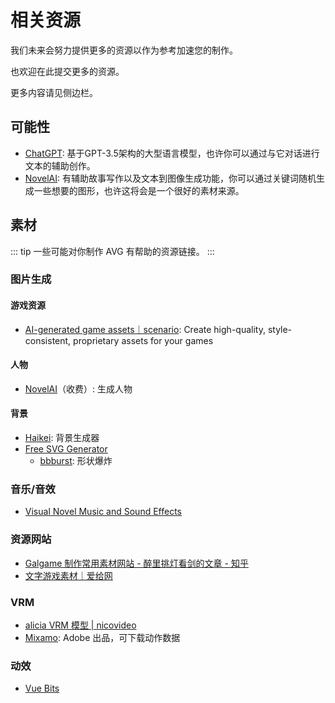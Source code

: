 # 相关资源

我们未来会努力提供更多的资源以作为参考加速您的制作。

也欢迎在此提交更多的资源。

更多内容请见侧边栏。

## 可能性

- [ChatGPT](https://chat.openai.com/): 基于GPT-3.5架构的大型语言模型，也许你可以通过与它对话进行文本的辅助创作。
- [NovelAI](https://novelai.net/): 有辅助故事写作以及文本到图像生成功能，你可以通过关键词随机生成一些想要的图形，也许这将会是一个很好的素材来源。

## 素材

::: tip
一些可能对你制作 AVG 有帮助的资源链接。
:::

### 图片生成

#### 游戏资源

- [AI-generated game assets｜scenario](https://www.scenario.com/): Create high-quality, style-consistent, proprietary assets for your games

#### 人物

- [NovelAI](https://novelai.net/image)（收费）: 生成人物

#### 背景

- [Haikei](https://app.haikei.app/): 背景生成器
- [Free SVG Generator](https://fffuel.co/)
  - [bbburst](https://fffuel.co/bbburst/): 形状爆炸

### 音乐/音效

- [Visual Novel Music and Sound Effects](https://wowsound.com/royalty-free-music-for-visual-novel.aspx)

### 资源网站

- [Galgame 制作常用素材网站 - 醉里挑灯看剑的文章 - 知乎](https://zhuanlan.zhihu.com/p/394051701)
- [文字游戏素材｜爱给网](https://www.aigei.com/avg)

### VRM

- [alicia VRM 模型 | nicovideo](https://3d.nicovideo.jp/alicia/)
- [Mixamo](https://www.mixamo.com/): Adobe 出品，可下载动作数据

### 动效

- [Vue Bits](https://vue-bits.dev/)
